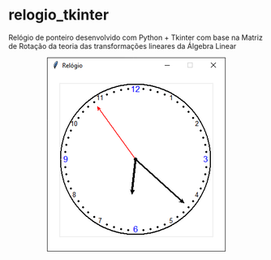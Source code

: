 # relogio_tkinter
Relógio de ponteiro desenvolvido com Python + Tkinter com base na Matriz de Rotação da teoria das transformações lineares da Álgebra Linear




<div align="center"><img src="relogio.png"></div>
